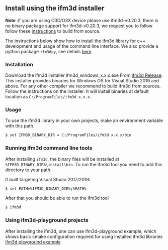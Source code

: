 ## Install using the ifm3d installer

**Note** :if you are using O3D/O3X device please use ifm3d-v0.20.3, there is no binary package support for ifm3d-v0.20.3, we request you to follow 
follow these [instructions](https://github.com/ifm/ifm3d/blob/legacy/doc/windows.md) to build from source.

The instructions below show how to install the ifm3d library for c++ development and usage of the command line interface. We also provide a python package `ifm3dpy`, see details [here](ifm3d/doc/sphinx/content/installation_instructions/install_py:Python%20installation).

### Installation

Download the ifm3d installer ifm3d_windows_x.x.x.exe From [ifm3d Release](https://github.com/ifm/ifm3d/releases). 
This installer provides binaries for Windows OS for Visual Studio 2019 and above.
For any other compiler we recommend to build ifm3d from sources. Follow the instructions on the installer.
It will install binaries at default location as ```C:/ProgramFiles/ifm3d x.x.x.```

### Usage

To use the ifm3d library in your own projects, make an environment variable with this path.
```bash
$ set IFM3D_BINARY_DIR = C:/ProgramFiles/ifm3d x.x.x/bin 
```

### Running ifm3d command line tools

After installing `ifm3d`, the binary files will be installed at
``%IFM3D_BINARY_DIR%\install\bin``. To run the ifm3d tool you need to add this
directory to your path.

If built targeting Visual Studio 2017/2019:
```bash
$ set PATH=%IFM3D_BINARY_DIR%;%PATH%
```

After that you should be able to run the ifm3d tool
```bash 
$ ifm3d
```

### Using ifm3d-playground projects

After installing the ifm3d, one can use ifm3d-playground example, which shows basic cmake configuration required for using 
installed ifm3d libraries [ifm3d playground example](https://github.com/ifm/ifm3d/tree/main/examples/o3r/ifm3d_playground)